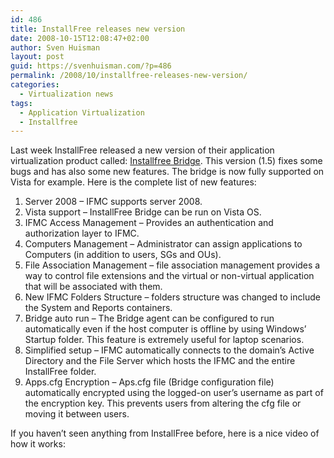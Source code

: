 ```yaml
---
id: 486
title: InstallFree releases new version
date: 2008-10-15T12:08:47+02:00
author: Sven Huisman
layout: post
guid: https://svenhuisman.com/?p=486
permalink: /2008/10/installfree-releases-new-version/
categories:
  - Virtualization news
tags:
  - Application Virtualization
  - Installfree
---
```

Last week InstallFree released a new version of their application virtualization product called: <a title="InstallFree Bridge" href="http://www.installfree.com/pageload.aspx?page=products_InstallFree_Bridge.html" target="_blank">Installfree Bridge</a>. This version (1.5) fixes some bugs and has also some new features. The bridge is now fully supported on Vista for example. Here is the complete list of new features:<!--more-->

  1. Server 2008 – IFMC supports server 2008.
  2. Vista support – InstallFree Bridge can be run on Vista OS.
  3. IFMC Access Management – Provides an authentication and authorization layer to IFMC.
  4. Computers Management – Administrator can assign applications to Computers (in addition to users, SGs and OUs).
  5. File Association Management – file association management provides a way to control file extensions and the virtual or non-virtual application that will be associated with them.
  6. New IFMC Folders Structure – folders structure was changed to include the System and Reports containers.
  7. Bridge auto run – The Bridge agent can be configured to run automatically even if the host computer is offline by using Windows’ Startup folder. This feature is extremely useful for laptop scenarios.
  8. Simplified setup – IFMC automatically connects to the domain’s Active Directory and the File Server which hosts the IFMC and the entire InstallFree folder.
  9. Apps.cfg Encryption – Aps.cfg file (Bridge configuration file) automatically encrypted using the logged-on user’s username as part of the encryption key. This prevents users from altering the cfg file or moving it between users.

If you haven&#8217;t seen anything from InstallFree before, here is a nice video of how it works: